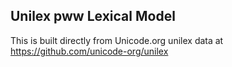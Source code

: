 Unilex pww Lexical Model
----------------------

This is built directly from Unicode.org unilex data at
https://github.com/unicode-org/unilex
